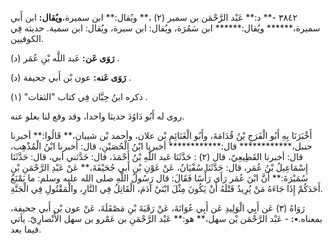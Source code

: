 ٣٨٤٢ -** د:** عَبْد الرَّحْمَن بن سمير (٢) ،** ويُقال:** ابن سميرة،**ويُقال:** ابن أَبي سميرة،****** ويُقال:****** ابن سَمُرَة، ويُقال: ابن سبرة، ويُقال: ابن سمية. حديثه فِي الكوفيين.

**رَوَى عَن:** عَبد اللَّه بْنِ عُمَر (د) .

**رَوَى عَنه:** عون بْن أَبي جحيفة (د) .

ذكره ابنُ حِبَّان فِي كتاب "الثقات" (١) .

روى له أَبُو دَاوُدَ حديثا واحدا، وقد وقع لنا بعلو عنه.

أَخْبَرَنَا بِهِ أَبُو الْفَرَجِ بْنُ قُدَامَةَ، وأَبُو الْغَنَائِمِ بْن علان، وأحمد بْن شيبان،** قَالُوا:** أخبرنا حنبل،************ قال:************ أخبرنا ابْنُ الْحُصَيْنِ، قال: أخبرنا ابْنُ الْمُذْهِب، قال: أخبرنا القَطِيعِيّ، قال (٢) : حَدَّثَنَا عَبد اللَّهِ بْنُ أَحْمَدَ، قال: حَدَّثني أبي، قال: حَدَّثَنَا إِسْمَاعِيلُ بْنُ عُمَر، قال: حَدَّثَنَا سُفْيَانُ، عَنْ عَوْنِ بْنِ أَبي جُحَيْفَةَ،** عَنْ عَبْدِ الرَّحْمَنِ بْنِ سُمَيْرَةَ:** أَنَّ ابْنَ عُمَر رَأَى رَأْسًا فَقَالَ: قال رَسُولُ اللَّهِ صلى الله عليه وسلم: ما يَمْنَعُ أَحَدَكُمْ إِذَا جَاءَهُ مَنْ يُرِيدُ قَتْلَهُ أَنْ يَكُونَ مِثْلَ ابْنَيْ آدَمَ، الْقَاتِلُ فِي النَّارِ، والْمَقْتُولِ فِي الْجَنَّةِ.

رَوَاهُ (٣) عَن أَبِي الْوَلِيدِ عَن أَبِي عُوَانَةَ، عَنْ رَقَبَةَ بْنِ مَصْقَلَةَ، عَنْ عون بْن أَبي جحيفة، بمعناه.**•:** - عَبْد الرَّحْمَن بْن سهل،** هو:** عَبْد الرَّحْمَنِ بن عَمْرو بن سهل الأَنْصارِيّ. يأتي فيما بعد.